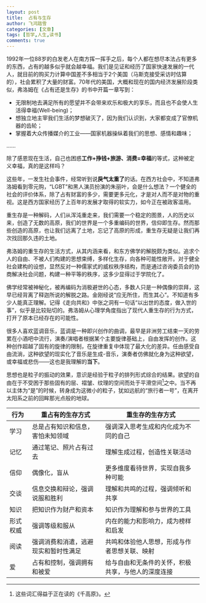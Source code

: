 ```yaml
---
layout: post
title:  占有与生存
author: 飞鸿踏雪
categories: [文章]
tags: [哲学,人生,读书]
comments: true
---
```

1992年一位88岁的白发老人在南方挥一挥手之后，每个人都在想尽本法占有更多的东西，占有的越多似乎就会越幸福。我们是见证和经历了国家快速发展的一代人，就目前的购买力计算中国差不多相当于2个美国（马斯克接受采访时估算的），社会累积了大量的财富。70年代的美国，大概和现在的国内经济发展阶段类似，弗洛姆在《占有还是生存》的书中开篇一章写到：

- 无限制地去满足所有的愿望并不会带来欢乐和极大的享乐，而且也不会使人生活得幸福(Well-being)；
- 想独立地主宰我们生活的梦想破灭了，因为我们认识到，大家都变成了官僚机器的齿轮；
- 掌握着大众传播媒介的工业——国家机器操纵着我们的思想、感情和趣味；

……

除了感恩现在生活，自己也困惑**工作+挣钱+旅游、消费=幸福**的等式，这种被定义幸福，真的是这样吗？

这些年，一发生社会事件，经常听到说**戾气太重了**的话。在西方社会中，不知道弗洛姆看到零元购，“LGBT”和黑人演员扮演的朱丽叶，会是什么想法？一个健全的社会的评价体系，除了占有财富的多少，需要更多元化，才是对人而不是对物的重视。这是西方国家经历了上百年的发展才取得的软实力，如今正在被政客滥用。

重生存是一种解码，人们从浑沌重走来，我们需要一个稳定的图景，人的历史以来，创造了无数的高原，我们的世界是一个多重编码的世界，信仰即生存。然而那些创造的高原，也让我们远离了土地，忘记了高原的形成，重生存无疑是让我们再次找回那久违的土地。

弗洛姆的重生存的生活方式，从其内涵来看，和东方佛学的解脱颇为类似。追求个人的自由、不被人们构建的思想束缚，多样化生存，向各种可能性敞开。对于健全社会建构的设想，显然反对一种儒家式的威权秩序结构，而是通过咨询委员会的协商解决社会问题，构建一种平等的秩序，这多少显得过于学院化了。

佛学经常被神秘化，被再编码为消极避世的心态，多数人只是一种偶像的崇拜，这早已经背离了释迦所说的解脱之路。金刚经说“应无所住，而生其心”。不知道有多少人能真正理解。记得《走向共和》中张之洞有一句话“以出世的态度，做入世的事”，似乎是比较贴切的。弗洛姆从心理学角度指出了现代人重生存的行为方式，打开了原本已经存在的可能性。

很多人喜欢蓝调音乐，蓝调是一种即兴创作的曲调，最早是非洲劳工结束一天的劳累在小酒吧中流行，演奏/演唱者根据某个主要旋律基础上，自由发挥的创作。这种创作超越了固有的旋律的限制，在旋律重复中体现了最大化的差异。任由感受自由流淌，这种欲望的现实化了音乐是生成-音乐，演奏者仿佛就化身为这种欲望，或幸福或悲伤——这也是我理解的**当下**。

思想也是粒子的振动的效果，意识是经验于粒子的排列形式综合的结果。欲望的自由在于不受困于那些固有的层、褶皱、纹理的空间而处于平滑空间[^fn1]之中。当不再以主体为“是”的时候，转身成为这微小的粒子，犹如远航的“旅行者一号”，在离开太阳系之前的回眸那光点般的地球。

|    行为       | 重占有的生存方式                                                         | 重生存的生存方式                                                         |
|--------------|------------------------------------------------------------------------|------------------------------------------------------------------------|
| 学习         | 总是占有知识和信息，害怕未知领域 | 强调深入思考生成和内化成为不同的自己 |
| 记忆         | 通过笔记、照片占有过去 | 理解生成过程，创造性关联活动 |
| 信仰         | 偶像化，盲从 | 更多维度看待世界，实现自我多种可能 |
| 交谈         |信息交换和辩论，强调说服和胜利 | 理解和共鸣的过程，强调倾听和共享 |
| 知识         |把知识作为财产和资本 | 知识作为理解和参与世界的工具 |
| 形式权威     | 强调等级和服从 | 内在的能力和影响力，成为榜样和启发 |
| 阅读         | 强调消费和消遣，逃避现实和暂时性满足 | 共鸣和体验他人思想，形成与作者思想关联、映射 |
| 爱           | 占有和控制，强调拥有和被爱 | 给与自由和无条件的关怀，积极共享，与他人的深度连接 |


[^fn1]:这些词汇得益于正在读的《千高原》。



